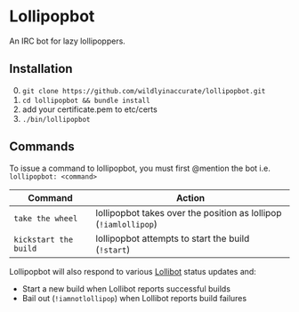 # Lollipopbot

An IRC bot for lazy lollipoppers.

## Installation

 0. `git clone https://github.com/wildlyinaccurate/lollipopbot.git`
 0. `cd lollipopbot && bundle install`
 0. add your certificate.pem to etc/certs
 0. `./bin/lollipopbot`

## Commands

To issue a command to lollipopbot, you must first @mention the bot i.e. `lollipopbot: <command>`

| Command               | Action                                                           |
|-----------------------|------------------------------------------------------------------|
| `take the wheel`      | lollipopbot takes over the position as lollipop (`!iamlollipop`) |
| `kickstart the build` | lollipopbot attempts to start the build (`!start`)               |

Lollipopbot will also respond to various [Lollibot](https://github.com/bbc-news/lollibot) status updates and:

 * Start a new build when Lollibot reports successful builds
 * Bail out (`!iamnotlollipop`) when Lollibot reports build failures
